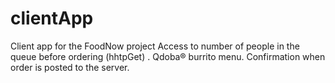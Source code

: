 clientApp
=========

Client app for the FoodNow project
Access to number of people in the queue before ordering (hhtpGet) .
Qdoba® burrito menu.
Confirmation when order is posted to the server.

